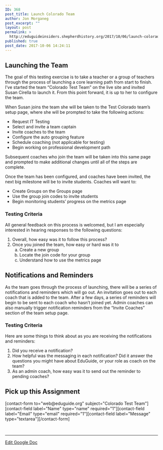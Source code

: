 ```yaml
---
ID: 368
post_title: Launch Colorado Team
author: Jon Morganeg
post_excerpt: ""
layout: post
permalink: >
  http://eduguideinsiders.shepherdhistory.org/2017/10/06/launch-colorado-team/
published: true
post_date: 2017-10-06 14:24:11
---
```

<h2>Launching the Team</h2>
The goal of this testing exercise is to take a teacher or a group of teachers through the process of launching a core learning path from start to finish. I’ve started the team “Colorado Test Team” on the live site and invited Susan Cirella to launch it. From this point forward, it is up to her to configure the team.<!--more-->

When Susan joins the team she will be taken to the Test Colorado team’s setup page, where she will be prompted to take the following actions:
<ul>
 	<li>Request IT Testing</li>
 	<li>Select and invite a team captain</li>
 	<li>Invite coaches to the team</li>
 	<li>Configure the auto grouping feature</li>
 	<li>Schedule coaching (not applicable for testing)</li>
 	<li>Begin working on professional development path</li>
</ul>
Subsequent coaches who join the team will be taken into this same page and prompted to make additional changes until all of the steps are complete.

Once the team has been configured, and coaches have been invited, the next big milestone will be to invite students. Coaches will want to:
<ul>
 	<li>Create Groups on the Groups page</li>
 	<li>Use the group join codes to invite students</li>
 	<li>Begin monitoring students’ progress on the metrics page</li>
</ul>
<h3>Testing Criteria</h3>
All general feedback on this process is welcomed, but I am especially interested in hearing responses to the following questions:
<ol>
 	<li>Overall, how easy was it to follow this process?</li>
 	<li>Once you joined the team, how easy or hard was it to
<ol type="a">
 	<li>Create a new group</li>
 	<li>Locate the join code for your group</li>
 	<li>Understand how to use the metrics page</li>
</ol>
</li>
</ol>
<h2>Notifications and Reminders</h2>
As the team goes through the process of launching, there will be a series of notifications and reminders which will go out. An invitation goes out to each coach that is added to the team. After a few days, a series of reminders will begin to be sent to each coach who hasn’t joined yet. Admin coaches can also manually trigger notification reminders from the “Invite Coaches” section of the team setup page.
<h3>Testing Criteria</h3>
Here are some things to think about as you are receiving the notifications and reminders:
<ol>
 	<li>Did you receive a notification?</li>
 	<li>How helpful was the messaging in each notification? Did it answer the questions you might have about EduGuide, or your role as coach on the team?</li>
 	<li>As an admin coach, how easy was it to send out the reminder to pending coaches?</li>
</ol>
<h2></h2>
<h2>Pick up this Assignment</h2>
[contact-form to="web@eduguide.org" subject="Colorado Test Team"][contact-field label="Name" type="name" required="1"][contact-field label="Email" type="email" required="1"][contact-field label="Message" type="textarea"][/contact-form]

&nbsp;

<hr />

<a href="https://docs.google.com/document/d/1USjm7yc5-1ftpSXbdmHBikZGHifR13Jd8vfADBi4RUE/edit?usp=sharing">Edit Google Doc</a>